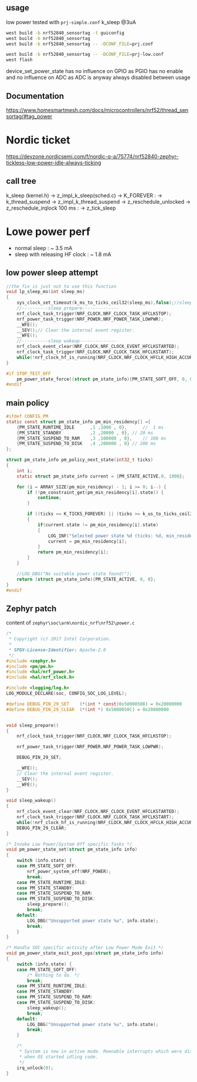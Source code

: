 ## usage
low power tested with `prj-simple.conf` k_sleep @3uA

```bash
west build -b nrf52840_sensortag -t guiconfig
west build -b nrf52840_sensortag
west build -b nrf52840_sensortag -- -DCONF_FILE=prj.conf

west build -b nrf52840_sensortag -- -DCONF_FILE=prj-low.conf
west flash
```

device_set_power_state has no influence on GPIO as PGIO has no enable and no influence on ADC as ADC is anyway always disabled between usage

## Documentation
https://www.homesmartmesh.com/docs/microcontrollers/nrf52/thread_sensortag/#tag_power

# Nordic ticket
https://devzone.nordicsemi.com/f/nordic-q-a/75774/nrf52840-zephyr-tickless-low-power-idle-always-ticking

## call tree
k_sleep (kernel.h) -> z_impl_k_sleep(sched.c) -> 
K_FOREVER : -> k_thread_suspend -> z_impl_k_thread_suspend -> z_reschedule_unlocked -> z_reschedule_irqlock
100 ms    : -> z_tick_sleep

# Lowe power perf
* normal sleep : ~ 3.5 mA
* sleep with releasing HF clock : ~ 1.8 mA

## low power sleep attempt

```c
//the fix is just not to use this function
void lp_sleep_ms(int sleep_ms)
{
	sys_clock_set_timeout(k_ms_to_ticks_ceil32(sleep_ms),false);//sleep @2.9 uA
	//----------sleep prepare--------------
	nrf_clock_task_trigger(NRF_CLOCK,NRF_CLOCK_TASK_HFCLKSTOP);
	nrf_power_task_trigger(NRF_POWER,NRF_POWER_TASK_LOWPWR);
	__WFE();
	__SEV();// Clear the internal event register.
	__WFE();
	//----------sleep wakeup--------------
    nrf_clock_event_clear(NRF_CLOCK,NRF_CLOCK_EVENT_HFCLKSTARTED);
    nrf_clock_task_trigger(NRF_CLOCK,NRF_CLOCK_TASK_HFCLKSTART);
	while(!nrf_clock_hf_is_running(NRF_CLOCK,NRF_CLOCK_HFCLK_HIGH_ACCURACY));
}

#if STOP_TEST_OFF
	pm_power_state_force((struct pm_state_info){PM_STATE_SOFT_OFF, 0, 0});//PM_STATE_SOFT_OFF
#endif

```

## main policy
```c
#ifdef CONFIG_PM
static const struct pm_state_info pm_min_residency[] ={
	{PM_STATE_RUNTIME_IDLE		,1 ,1000 , 0},		//  1 ms
	{PM_STATE_STANDBY			,2 ,20000 , 0},	// 20 ms
	{PM_STATE_SUSPEND_TO_RAM	,3 ,100000 , 0},	// 100 ms
	{PM_STATE_SUSPEND_TO_DISK	,4 ,200000 , 0}	// 200 ms
};

struct pm_state_info pm_policy_next_state(int32_t ticks)
{
	int i;
	static struct pm_state_info current = {PM_STATE_ACTIVE,0, 1000};

	for (i = ARRAY_SIZE(pm_min_residency) - 1; i >= 0; i--) {
		if (!pm_constraint_get(pm_min_residency[i].state)) {
			continue;
		}

		if ((ticks == K_TICKS_FOREVER) || (ticks >= k_us_to_ticks_ceil32(pm_min_residency[i].min_residency_us))) 
		{
			if(current.state != pm_min_residency[i].state)
			{
				LOG_INF("Selected power state %d (ticks: %d, min_residency: %u)",pm_min_residency[i].state, ticks,pm_min_residency[i].min_residency_us);
				current = pm_min_residency[i];
			}
			return pm_min_residency[i];
		}
	}

	//LOG_DBG("No suitable power state found!");
	return (struct pm_state_info){PM_STATE_ACTIVE, 0, 0};
}
#endif
```
## Zephyr patch
content of `zephyr\soc\arm\nordic_nrf\nrf52\power.c`

```c
/*
 * Copyright (c) 2017 Intel Corporation.
 *
 * SPDX-License-Identifier: Apache-2.0
 */
#include <zephyr.h>
#include <pm/pm.h>
#include <hal/nrf_power.h>
#include <hal/nrf_clock.h>

#include <logging/log.h>
LOG_MODULE_DECLARE(soc, CONFIG_SOC_LOG_LEVEL);

#define DEBUG_PIN_29_SET 	(*(int * const)0x50000508) = 0x20000000
#define DEBUG_PIN_29_CLEAR 	(*(int *) 0x5000050C) = 0x20000000


void sleep_prepare()
{
	nrf_clock_task_trigger(NRF_CLOCK,NRF_CLOCK_TASK_HFCLKSTOP);

	nrf_power_task_trigger(NRF_POWER,NRF_POWER_TASK_LOWPWR);

	DEBUG_PIN_29_SET;

	__WFE();
	// Clear the internal event register.
	__SEV();
	__WFE();
}

void sleep_wakeup()
{
    nrf_clock_event_clear(NRF_CLOCK,NRF_CLOCK_EVENT_HFCLKSTARTED);
    nrf_clock_task_trigger(NRF_CLOCK,NRF_CLOCK_TASK_HFCLKSTART);
	while(!nrf_clock_hf_is_running(NRF_CLOCK,NRF_CLOCK_HFCLK_HIGH_ACCURACY));
	DEBUG_PIN_29_CLEAR;
}

/* Invoke Low Power/System Off specific Tasks */
void pm_power_state_set(struct pm_state_info info)
{
	switch (info.state) {
	case PM_STATE_SOFT_OFF:
		nrf_power_system_off(NRF_POWER);
		break;
	case PM_STATE_RUNTIME_IDLE:
	case PM_STATE_STANDBY:
	case PM_STATE_SUSPEND_TO_RAM:
	case PM_STATE_SUSPEND_TO_DISK:
		sleep_prepare();
		break;
	default:
		LOG_DBG("Unsupported power state %u", info.state);
		break;
	}
}

/* Handle SOC specific activity after Low Power Mode Exit */
void pm_power_state_exit_post_ops(struct pm_state_info info)
{
	switch (info.state) {
	case PM_STATE_SOFT_OFF:
		/* Nothing to do. */
		break;
	case PM_STATE_RUNTIME_IDLE:
	case PM_STATE_STANDBY:
	case PM_STATE_SUSPEND_TO_RAM:
	case PM_STATE_SUSPEND_TO_DISK:
		sleep_wakeup();
		break;
	default:
		LOG_DBG("Unsupported power state %u", info.state);
		break;
	}

	/*
	 * System is now in active mode. Reenable interrupts which were disabled
	 * when OS started idling code.
	 */
	irq_unlock(0);
}
```